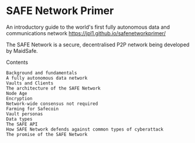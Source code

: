 # SAFE Network Primer

An introductory guide to the world's first fully autonomous data and communications network https://jpl1.github.io/safenetworkprimer/

The SAFE Network is a secure, decentralised P2P network being developed by MaidSafe.

Contents

    Background and fundamentals
    A fully autonomous data network
    Vaults and Clients
    The architecture of the SAFE Network
    Node Age
    Encryption
    Network-wide consensus not required
    Farming for Safecoin
    Vault personas
    Data types
    The SAFE API
    How SAFE Network defends against common types of cyberattack
    The promise of the SAFE Network
